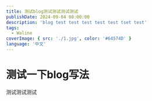 ```yaml
---
title: 测试blog测试测试测试测试
publishDate: 2024-09-04 08:00:00
description: 'blog test test test test test tset test'
tags:
  - Waline
coverImage: { src: './1.jpg', color: '#64574D' }
language: '中文'
---
```


# 测试一下blog写法

测试测试测试



